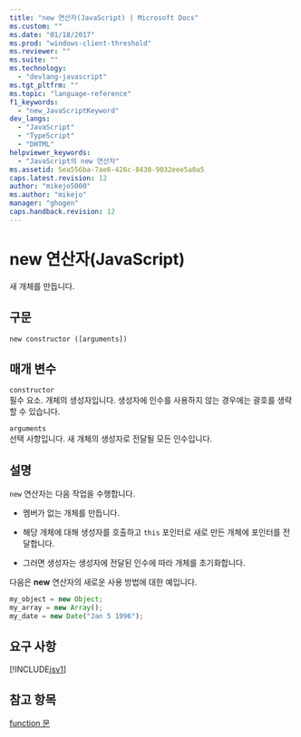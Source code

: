 ```yaml
---
title: "new 연산자(JavaScript) | Microsoft Docs"
ms.custom: ""
ms.date: "01/18/2017"
ms.prod: "windows-client-threshold"
ms.reviewer: ""
ms.suite: ""
ms.technology: 
  - "devlang-javascript"
ms.tgt_pltfrm: ""
ms.topic: "language-reference"
f1_keywords: 
  - "new_JavaScriptKeyword"
dev_langs: 
  - "JavaScript"
  - "TypeScript"
  - "DHTML"
helpviewer_keywords: 
  - "JavaScript의 new 연산자"
ms.assetid: 5ea556ba-7ae6-426c-8430-9032eee5a0a5
caps.latest.revision: 12
author: "mikejo5000"
ms.author: "mikejo"
manager: "ghogen"
caps.handback.revision: 12
---
```

# new 연산자(JavaScript)
새 개체를 만듭니다.  
  
## 구문  
  
```  
new constructor ([arguments])   
```  
  
## 매개 변수  
 `constructor`  
 필수 요소.  개체의 생성자입니다.  생성자에 인수를 사용하지 않는 경우에는 괄호를 생략할 수 있습니다.  
  
 `arguments`  
 선택 사항입니다.  새 개체의 생성자로 전달될 모든 인수입니다.  
  
## 설명  
 `new` 연산자는 다음 작업을 수행합니다.  
  
-   멤버가 없는 개체를 만듭니다.  
  
-   해당 개체에 대해 생성자를 호출하고 `this` 포인터로 새로 만든 개체에 포인터를 전달합니다.  
  
-   그러면 생성자는 생성자에 전달된 인수에 따라 개체를 초기화합니다.  
  
 다음은 **new** 연산자의 새로운 사용 방법에 대한 예입니다.  
  
```javascript  
my_object = new Object;  
my_array = new Array();  
my_date = new Date("Jan 5 1996");  
```  
  
## 요구 사항  
 [!INCLUDE[jsv1](../../javascript/misc/includes/jsv1-md.md)]  
  
## 참고 항목  
 [function 문](../../javascript/reference/function-statement-javascript.md)